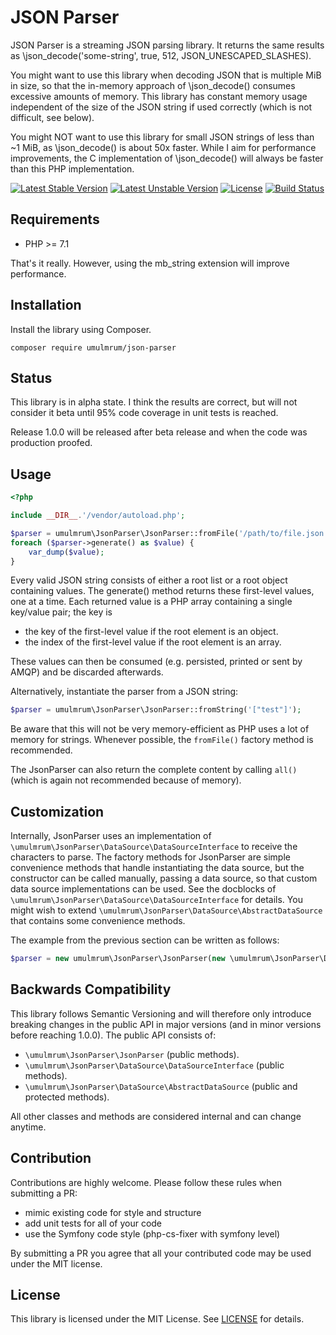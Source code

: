 JSON Parser
===========

JSON Parser is a streaming JSON parsing library. It returns the same results as 
\json_decode('some-string', true, 512, JSON_UNESCAPED_SLASHES).

You might want to use this library when decoding JSON that is multiple MiB in size, 
so that the in-memory approach of \json_decode() consumes excessive amounts of memory.
This library has constant memory usage independent of the size of the JSON string if
used correctly (which is not difficult, see below).

You might NOT want to use this library for small JSON strings of less than ~1 MiB, as
\json_decode() is about 50x faster. While I aim for performance improvements, the C
implementation of \json_decode() will always be faster than this PHP implementation.

[![Latest Stable Version](https://poser.pugx.org/umulmrum/json-parser/version)](https://packagist.org/packages/umulmrum/json-parser)
[![Latest Unstable Version](https://poser.pugx.org/umulmrum/json-parser/v/unstable)](https://packagist.org/packages/umulmrum/json-parser)
[![License](https://poser.pugx.org/umulmrum/json-parser/license)](https://packagist.org/packages/umulmrum/json-parser)
[![Build Status](https://travis-ci.org/umulmrum/json-parser.svg?branch=master)](https://travis-ci.org/umulmrum/json-parser)

Requirements
------------

- PHP >= 7.1

That's it really. However, using the mb_string extension will improve performance.

Installation
------------

Install the library using Composer.

```
composer require umulmrum/json-parser
```

Status
------

This library is in alpha state. I think the results are correct, but will not
consider it beta until 95% code coverage in unit tests is reached.

Release 1.0.0 will be released after beta release and when the code was production proofed.

Usage
-----

```php
<?php

include __DIR__.'/vendor/autoload.php';

$parser = umulmrum\JsonParser\JsonParser::fromFile('/path/to/file.json');
foreach ($parser->generate() as $value) {
    var_dump($value);
}
```

Every valid JSON string consists of either a root list or a root object containing values.
The generate() method returns these first-level values, one at a time. 
Each returned value is a PHP array containing a single key/value pair; the key is 
- the key of the first-level value if the root element is an object.
- the index of the first-level value if the root element is an array.

These values can then be consumed (e.g. persisted, printed or sent by AMQP) and be discarded afterwards.

Alternatively, instantiate the parser from a JSON string:

```php
$parser = umulmrum\JsonParser\JsonParser::fromString('["test"]');
```

Be aware that this will not be very memory-efficient as PHP uses a lot of memory for strings. Whenever
possible, the `fromFile()` factory method is recommended.

The JsonParser can also return the complete content by calling `all()` (which is again not recommended
because of memory).

Customization
-------------

Internally, JsonParser uses an implementation of `\umulmrum\JsonParser\DataSource\DataSourceInterface` to receive
the characters to parse. The factory methods for JsonParser are simple convenience methods that handle instantiating 
the data source, but the constructor can be called manually, passing a data source, so that custom data
source implementations can be used. See the docblocks of `\umulmrum\JsonParser\DataSource\DataSourceInterface` for
details. You might wish to extend `\umulmrum\JsonParser\DataSource\AbstractDataSource` that contains some convenience
methods.

The example from the previous section can be written as follows:

```php
$parser = new umulmrum\JsonParser\JsonParser(new \umulmrum\JsonParser\DataSource\FileDataSource::__construct('["test"]'));
```

Backwards Compatibility
-----------------------

This library follows Semantic Versioning and will therefore only introduce breaking changes in the public
API in major versions (and in minor versions before reaching 1.0.0). The public API consists of:
- `\umulmrum\JsonParser\JsonParser` (public methods). 
- `\umulmrum\JsonParser\DataSource\DataSourceInterface` (public methods).
- `\umulmrum\JsonParser\DataSource\AbstractDataSource` (public and protected methods).

All other classes and methods are considered internal and can change anytime.

Contribution
------------

Contributions are highly welcome. Please follow these rules when submitting a PR:

- mimic existing code for style and structure
- add unit tests for all of your code
- use the Symfony code style (php-cs-fixer with symfony level)

By submitting a PR you agree that all your contributed code may be used under the MIT license.

License
-------

This library is licensed under the MIT License. See [LICENSE](LICENSE) for details.
